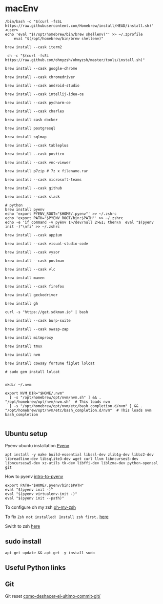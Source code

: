 # macEnv

```
/bin/bash -c "$(curl -fsSL https://raw.githubusercontent.com/Homebrew/install/HEAD/install.sh)"
<user>
echo 'eval "$(/opt/homebrew/bin/brew shellenv)"' >> ~/.zprofile                  
    eval "$(/opt/homebrew/bin/brew shellenv)"
    
brew install --cask iterm2

 sh -c "$(curl -fsSL https://raw.github.com/ohmyzsh/ohmyzsh/master/tools/install.sh)"

brew install --cask google-chrome

brew install --cask chromedriver

brew install --cask android-studio

brew install --cask intellij-idea-ce

brew install --cask pycharm-ce

brew install --cask charles

brew install cask docker

brew install postgresql

brew install sqlmap

brew install --cask tableplus

brew install --cask postico

brew install --cask vnc-viewer

brew install p7zip # 7z x filename.rar

brew install --cask microsoft-teams

brew install --cask github

brew install --cask slack

# python
brew install pyenv
echo 'export PYENV_ROOT="$HOME/.pyenv"' >> ~/.zshrc
echo 'export PATH="$PYENV_ROOT/bin:$PATH"' >> ~/.zshrc
echo -e 'if command -v pyenv 1>/dev/null 2>&1; then\n  eval "$(pyenv init -)"\nfi' >> ~/.zshrc

brew install --cask appium

brew install --cask visual-studio-code
    
brew install --cask vysor
    
brew install --cask postman

brew install --cask vlc

brew install maven    

brew install --cask firefox

brew install geckodriver

brew install gh

curl -s "https://get.sdkman.io" | bash

brew install --cask burp-suite

brew install --cask owasp-zap

brew install mitmproxy

brew install tmux

brew install nvm

brew install cowsay fortune figlet lolcat

# sudo gem install lolcat


mkdir ~/.nvm

export NVM_DIR="$HOME/.nvm"
  [ -s "/opt/homebrew/opt/nvm/nvm.sh" ] && . "/opt/homebrew/opt/nvm/nvm.sh"  # This loads nvm
  [ -s "/opt/homebrew/opt/nvm/etc/bash_completion.d/nvm" ] && . "/opt/homebrew/opt/nvm/etc/bash_completion.d/nvm"  # This loads nvm bash_completion
  
  ```
  
  
  ## Ubuntu setup 

Pyenv ubuntu installation 
[Pyenv](https://www.liquidweb.com/kb/how-to-install-pyenv-on-ubuntu-18-04/)

```
apt install -y make build-essential libssl-dev zlib1g-dev libbz2-dev libreadline-dev libsqlite3-dev wget curl llvm libncurses5-dev libncursesw5-dev xz-utils tk-dev libffi-dev liblzma-dev python-openssl git
```

How to pyenv [intro-to-pyenv](https://realpython.com/intro-to-pyenv/)

```
export PATH="$HOME/.pyenv/bin:$PATH"
eval "$(pyenv init -)"
eval "$(pyenv virtualenv-init -)"
eval "$(pyenv init --path)"
```

To configure oh my zsh [oh-my-zsh](https://www.tecmint.com/install-oh-my-zsh-in-ubuntu/)

To fix `Zsh not installed! Install zsh first.` [here](https://askubuntu.com/questions/1032567/install-zsh-in-ubuntu-18-04)

Swith to zsh [here](https://askubuntu.com/questions/131823/how-to-make-zsh-the-default-shell)

## sudo install 

`
apt-get update && apt-get -y install sudo
`

## Useful Python links


## Git 

Git reset [como-deshacer-el-ultimo-commit-git/](https://midu.dev/como-deshacer-el-ultimo-commit-git/)
